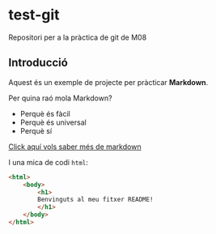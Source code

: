 # test-git
Repositori per a la pràctica de git de M08

## Introducció

Aquest és un exemple de projecte per pràcticar **Markdown**.

Per quina raó mola Markdown?

* Perquè és fàcil
* Perquè és universal
* Perquè sí

[Click aquí vols saber més de markdown](https://www.markdown.es)

I una mica de codi `html`:

```html
<html>
    <body>
        <h1>
        Benvinguts al meu fitxer README!
        </h1>
    </body>
</html>
```